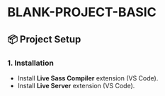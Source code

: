 # **BLANK-PROJECT-BASIC**


## 📦 Project Setup

### 1. Installation
- Install **Live Sass Compiler** extension (VS Code).
- Install **Live Server** extension (VS Code).



